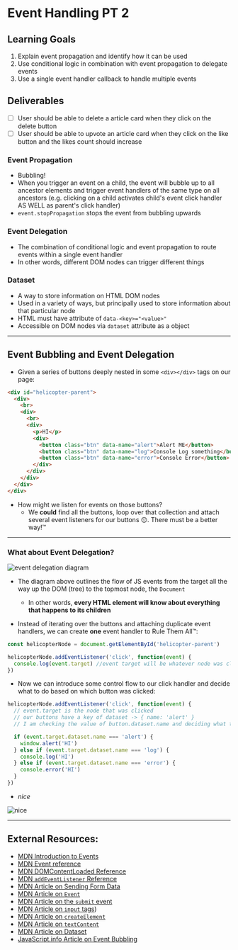 # Event Handling PT 2

## Learning Goals
1. Explain event propagation and identify how it can be used
2. Use conditional logic in combination with event propagation to delegate events
3. Use a single event handler callback to handle multiple events

## Deliverables
- [ ] User should be able to delete a article card when they click on the delete button
- [ ] User should be able to upvote an article card when they click on the like button and the likes count should increase

### Event Propagation
- Bubbling!
- When you trigger an event on a child, the event will bubble up to all ancestor elements and trigger event handlers of the same type on all ancestors (e.g. clicking on a child activates child's event click handler AS WELL as parent's click handler)
- `event.stopPropagation` stops the event from bubbling upwards

### Event Delegation
- The combination of conditional logic and event propagation to route events within a single event handler
- In other words, different DOM nodes can trigger different things

### Dataset
- A way to store information on HTML DOM nodes
- Used in a variety of ways, but principally used to store information about that particular node
- HTML must have attribute of `data-<key>="<value>"`
- Accessible on DOM nodes via `dataset` attribute as a object

__________

## Event Bubbling and Event Delegation

- Given a series of buttons deeply nested in some `<div></div>` tags on our page:

```html
<div id="helicopter-parent">
  <div>
    <br>
    <div>
      <br>
      <div>
        <p>HI</p>
        <div>
          <button class="btn" data-name="alert">Alert ME</button>
          <button class="btn" data-name="log">Console Log something</button>
          <button class="btn" data-name="error">Console Error</button>
        </div>
      </div>
    </div>
  </div>
</div>
```

- How might we listen for events on those buttons?
  - We **could** find all the buttons, loop over that collection and attach several event listeners for our buttons 😔. There must be a better way!™

---

### What about Event Delegation?

![event delegation diagram](https://javascript.info/article/bubbling-and-capturing/eventflow@2x.png)

- The diagram above outlines the flow of JS events from the target all the way up the DOM (tree) to the topmost node, the `Document`
  - In other words, **every HTML element will know about everything that happens to its children**

- Instead of iterating over the buttons and attaching duplicate event handlers, we can create **one** event handler to Rule Them All™:

```js
const helicopterNode = document.getElementById('helicopter-parent')

helicopterNode.addEventListener('click', function(event) {
  console.log(event.target) //event target will be whatever node was clicked
})
```

- Now we can introduce some control flow to our click handler and decide what to do based on which button was clicked:

```js
helicopterNode.addEventListener('click', function(event) {
  // event.target is the node that was clicked
  // our buttons have a key of dataset -> { name: 'alert' }
  // I am checking the value of button.dataset.name and deciding what to do based on what I find

  if (event.target.dataset.name === 'alert') {
    window.alert('HI')
  } else if (event.target.dataset.name === 'log') {
    console.log('HI')
  } else if (event.target.dataset.name === 'error') {
    console.error('HI')
  }
})
```

- _nice_

![nice](https://media.giphy.com/media/XreQmk7ETCak0/giphy.gif)

---

## External Resources:

- [MDN Introduction to Events](https://developer.mozilla.org/en-US/docs/Learn/JavaScript/Building_blocks/Events)
- [MDN Event reference](https://developer.mozilla.org/en-US/docs/Web/Events)
- [MDN DOMContentLoaded Reference](https://developer.mozilla.org/en-US/docs/Web/Events/DOMContentLoaded)
- [MDN `addEventListener` Reference](https://developer.mozilla.org/en-US/docs/Web/API/EventTarget/addEventListener)
- [MDN Article on Sending Form Data][mdn-forms]
- [MDN Article on `Event`](https://developer.mozilla.org/en-US/docs/Web/API/Event)
- [MDN Article on the `submit` event](https://developer.mozilla.org/en-US/docs/Web/Events/submit)
- [MDN Article on `input` tags](https://developer.mozilla.org/en-US/docs/Web/HTML/Element/input))
- [MDN Article on `createElement`](https://developer.mozilla.org/en-US/docs/Web/API/Document/createElement)
- [MDN Article on `textContent`][mdn-text-content]
- [MDN Article on Dataset](https://developer.mozilla.org/en-US/docs/Web/API/HTMLElement/dataset)
- [JavaScript.info Article on Event Bubbling](https://javascript.info/bubbling-and-capturing)


[mdn-forms]: https://developer.mozilla.org/en-US/docs/Learn/HTML/Forms/Sending_and_retrieving_form_data
[mdn-text-content]: https://developer.mozilla.org/en-US/docs/Web/API/Node/textContent
